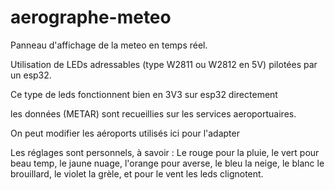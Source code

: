 # aerographe-meteo
Panneau d'affichage de la meteo en temps réel.

Utilisation de LEDs adressables (type W2811 ou W2812 en 5V) pilotées par un esp32.

Ce type de leds fonctionnent bien en 3V3 sur esp32 directement

les données (METAR) sont recueillies sur les services aeroportuaires.

On peut modifier les aéroports utilisés ici pour l'adapter

Les réglages sont personnels, à savoir :
Le rouge pour la pluie, 
le vert pour beau temp, 
le jaune nuage, 
l'orange pour averse, 
le bleu la neige, 
le blanc le brouillard, 
le violet la grèle, 
et pour le vent les leds clignotent.

